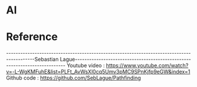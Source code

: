 # AI
# Reference
------------------------------------------------------------------------------------------Sebastian Lague--------------------------------------------------------------------------
Youtube video : https://www.youtube.com/watch?v=-L-WgKMFuhE&list=PLFt_AvWsXl0cq5Umv3pMC9SPnKjfp9eGW&index=1
Github code : https://github.com/SebLague/Pathfinding
